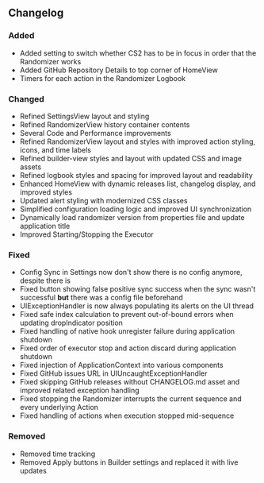 ## Changelog

### Added

- Added setting to switch whether CS2 has to be in focus in order that the Randomizer works
- Added GitHub Repository Details to top corner of HomeView
- Timers for each action in the Randomizer Logbook

### Changed

- Refined SettingsView layout and styling
- Refined RandomizerView history container contents
- Several Code and Performance improvements
- Refined RandomizerView layout and styles with improved action styling, icons, and time labels
- Refined builder-view styles and layout with updated CSS and image assets
- Refined logbook styles and spacing for improved layout and readability
- Enhanced HomeView with dynamic releases list, changelog display, and improved styles
- Updated alert styling with modernized CSS classes
- Simplified configuration loading logic and improved UI synchronization
- Dynamically load randomizer version from properties file and update application title
- Improved Starting/Stopping the Executor

### Fixed

- Config Sync in Settings now don't show there is no config anymore, despite there is
- Fixed button showing false positive sync success when the sync wasn't successful **but** there was a config file
  beforehand
- UIExceptionHandler is now always populating its alerts on the UI thread
- Fixed safe index calculation to prevent out-of-bound errors when updating dropIndicator position
- Fixed handling of native hook unregister failure during application shutdown
- Fixed order of executor stop and action discard during application shutdown
- Fixed injection of ApplicationContext into various components
- Fixed GitHub issues URL in UIUncaughtExceptionHandler
- Fixed skipping GitHub releases without CHANGELOG.md asset and improved related exception handling
- Fixed stopping the Randomizer interrupts the current sequence and every underlying Action
- Fixed handling of actions when execution stopped mid-sequence

### Removed

- Removed time tracking
- Removed Apply buttons in Builder settings and replaced it with live updates
